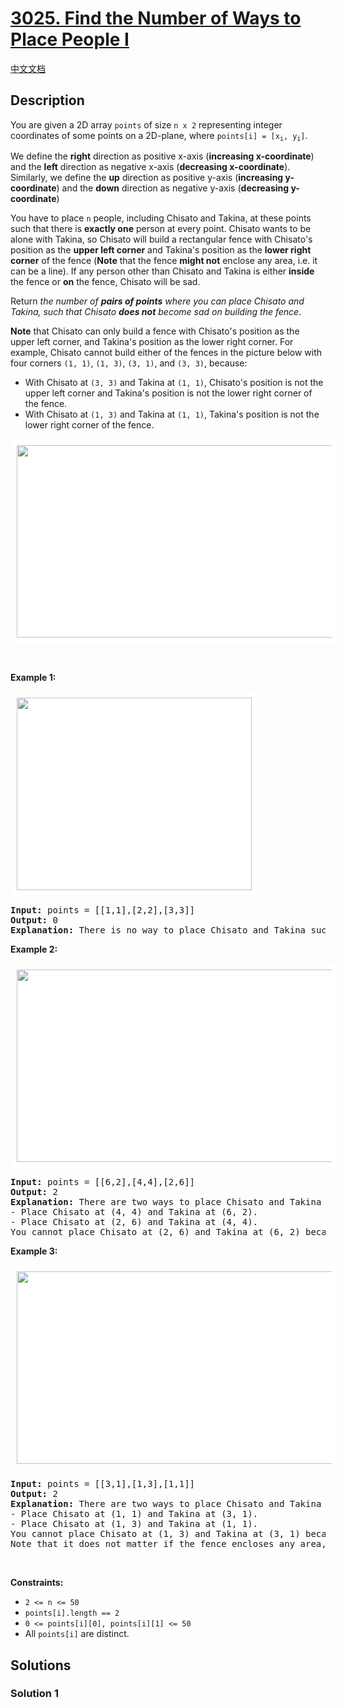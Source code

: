 # [3025. Find the Number of Ways to Place People I](https://leetcode.com/problems/find-the-number-of-ways-to-place-people-i)

[中文文档](/solution/3000-3099/3025.Find%20the%20Number%20of%20Ways%20to%20Place%20People%20I/README.md)

## Description

<p>You are given a 2D array <code>points</code> of size <code>n x 2</code> representing integer coordinates of some points on a 2D-plane, where <code>points[i] = [x<sub>i</sub>, y<sub>i</sub>]</code>.</p>

<p>We define the <strong>right</strong> direction as positive x-axis (<strong>increasing x-coordinate</strong>) and the <strong>left</strong> direction as negative x-axis (<strong>decreasing x-coordinate</strong>). Similarly, we define the <strong>up</strong> direction as positive y-axis (<strong>increasing y-coordinate</strong>) and the <strong>down</strong> direction as negative y-axis (<strong>decreasing y-coordinate</strong>)</p>

<p>You have to place <code>n</code> people, including Chisato and Takina, at these points such that there is <strong>exactly one</strong> person at every point. Chisato wants to be alone with Takina, so Chisato will build a rectangular fence with Chisato&#39;s position as the <strong>upper left corner</strong> and Takina&#39;s position as the <strong>lower right corner</strong> of the fence (<strong>Note</strong> that the fence <strong>might not</strong> enclose any area, i.e. it can be a line). If any person other than Chisato and Takina is either <strong>inside</strong> the fence or <strong>on</strong> the fence, Chisato will be sad.</p>

<p>Return <em>the number of <strong>pairs of points</strong> where you can place Chisato and Takina, such that Chisato <strong>does not</strong> become sad on building the fence</em>.</p>

<p><strong>Note</strong> that Chisato can only build a fence with Chisato&#39;s position as the upper left corner, and Takina&#39;s position as the lower right corner. For example, Chisato cannot build either of the fences in the picture below with four corners <code>(1, 1)</code>, <code>(1, 3)</code>, <code>(3, 1)</code>, and <code>(3, 3)</code>, because:</p>

<ul>
	<li>With Chisato at <code>(3, 3)</code> and Takina at <code>(1, 1)</code>, Chisato&#39;s position is not the upper left corner and Takina&#39;s position is not the lower right corner of the fence.</li>
	<li>With Chisato at <code>(1, 3)</code> and Takina at <code>(1, 1)</code>, Takina&#39;s position is not the lower right corner of the fence.</li>
</ul>
<img alt="" src="https://fastly.jsdelivr.net/gh/doocs/leetcode@main/solution/3000-3099/3025.Find%20the%20Number%20of%20Ways%20to%20Place%20People%20I/images/example0alicebob-1.png" style="width: 750px; height: 308px;padding: 10px; background: #fff; border-radius: .5rem;" />
<p>&nbsp;</p>
<p><strong class="example">Example 1:</strong></p>
<img alt="" src="https://fastly.jsdelivr.net/gh/doocs/leetcode@main/solution/3000-3099/3025.Find%20the%20Number%20of%20Ways%20to%20Place%20People%20I/images/example1alicebob.png" style="width: 376px; height: 308px; padding: 10px; background: rgb(255, 255, 255); border-radius: 0.5rem;" />
<pre>
<strong>Input:</strong> points = [[1,1],[2,2],[3,3]]
<strong>Output:</strong> 0
<strong>Explanation:</strong> There is no way to place Chisato and Takina such that Chisato can build a fence with Chisato&#39;s position as the upper left corner and Takina&#39;s position as the lower right corner. Hence we return 0. 
</pre>

<p><strong class="example">Example 2:</strong></p>
<img alt="" src="https://fastly.jsdelivr.net/gh/doocs/leetcode@main/solution/3000-3099/3025.Find%20the%20Number%20of%20Ways%20to%20Place%20People%20I/images/example2chisatotakina.png" style="width: 1121px; height: 308px; padding: 10px; background: rgb(255, 255, 255); border-radius: 0.5rem;" />
<pre>
<strong>Input:</strong> points = [[6,2],[4,4],[2,6]]
<strong>Output:</strong> 2
<strong>Explanation:</strong> There are two ways to place Chisato and Takina such that Chisato will not be sad:
- Place Chisato at (4, 4) and Takina at (6, 2).
- Place Chisato at (2, 6) and Takina at (4, 4).
You cannot place Chisato at (2, 6) and Takina at (6, 2) because the person at (4, 4) will be inside the fence.
</pre>

<p><strong class="example">Example 3:</strong></p>
<img alt="" src="https://fastly.jsdelivr.net/gh/doocs/leetcode@main/solution/3000-3099/3025.Find%20the%20Number%20of%20Ways%20to%20Place%20People%20I/images/chisatotakinaexample3.png" style="width: 1123px; height: 308px; padding: 10px; background: rgb(255, 255, 255); border-radius: 0.5rem;" />
<pre>
<strong>Input:</strong> points = [[3,1],[1,3],[1,1]]
<strong>Output:</strong> 2
<strong>Explanation:</strong> There are two ways to place Chisato and Takina such that Chisato will not be sad:
- Place Chisato at (1, 1) and Takina at (3, 1).
- Place Chisato at (1, 3) and Takina at (1, 1).
You cannot place Chisato at (1, 3) and Takina at (3, 1) because the person at (1, 1) will be on the fence.
Note that it does not matter if the fence encloses any area, the first and second fences in the image are valid.
</pre>

<p>&nbsp;</p>
<p><strong>Constraints:</strong></p>

<ul>
	<li><code>2 &lt;= n &lt;= 50</code></li>
	<li><code>points[i].length == 2</code></li>
	<li><code>0 &lt;= points[i][0], points[i][1] &lt;= 50</code></li>
	<li>All <code>points[i]</code> are distinct.</li>
</ul>

## Solutions

### Solution 1

<!-- tabs:start -->

```python

```

```java

```

```cpp

```

```go

```

<!-- tabs:end -->

<!-- end -->
